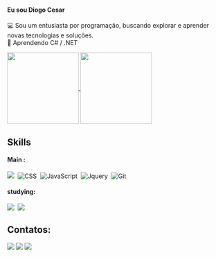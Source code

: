 
#### Eu sou Diogo Cesar 
💻 Sou um entusiasta por programação, buscando explorar e aprender novas tecnologias e soluções.<br>
📝 Aprendendo C# / .NET


<div>
  <a href="https://github.com/DiogoCesar-dev">
    <img height="165em" align="center" src="https://github-readme-stats.vercel.app/api?username=DiogoCesar-dev&count_private=true&include_all_commits=true&show_icons=true&theme=highcontrast&hide_border=false&show_owner=true" />
  </a>
  <a href="https://github.com/Danyllo-Mendanha-dev">
    <img height="165em" align="center" src="https://github-readme-stats.vercel.app/api/top-langs?username=Danyllo-Mendanha-dev&theme=highcontrast&hide_border=false&&layout=compact"/>
  </a>
</div>

## Skills

#### Main :
<img src="https://img.shields.io/badge/HTML-e06b12?style=for-the-badge&logo=html5&logoColor=white" />&nbsp;
![CSS](https://img.shields.io/badge/CSS3-1572B6?style=for-the-badge&logo=css3&logoColor=white)&nbsp;
![JavaScript](https://img.shields.io/badge/JavaScript-F7DF1E?style=for-the-badge&logo=javascript&logoColor=black)&nbsp;
![Jquery](https://img.shields.io/badge/jQuery-0769AD?style=for-the-badge&logo=jquery&logoColor=white)&nbsp;
![Git](https://img.shields.io/badge/GIT-E44C30?style=for-the-badge&logo=git&logoColor=white)&nbsp;



#### studying:
<img src="https://img.shields.io/badge/C%23-239120?style=for-the-badge&logo=c-sharp&logoColor=white" />&nbsp;
<img src="https://img.shields.io/badge/.NET-5C2D91?style=for-the-badge&logo=.net&logoColor=white" />&nbsp;


## Contatos:

<div> 
<a href="https://www.instagram.com/diogoo_065"><img src="https://img.shields.io/badge/Instagram-E4405F?style=for-the-badge&logo=instagram&logoColor=white" /></a>
<a href = "mailto:diogocesar.2127@gmail.com"> <img src="https://img.shields.io/badge/-Gmail-%23333?style=for-the-badge&logo=gmail&logoColor=white" target="_blank"></a>
<a href="https://www.linkedin.com/in/diogo-cesar-972999246/" target="_blank"><img src="https://img.shields.io/badge/-LinkedIn-%230077B5?style=for-the-badge&logo=linkedin&logoColor=white"  target="_blank"></a> 
</div>&nbsp;&nbsp;


